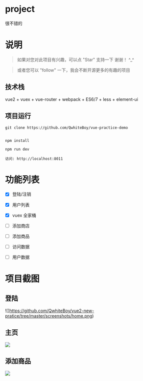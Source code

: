 
# project
很不错的

# 说明

>  如果对您对此项目有兴趣，可以点 "Star" 支持一下 谢谢！ ^_^

>  或者您可以 "follow" 一下，我会不断开源更多的有趣的项目


## 技术栈

vue2 + vuex + vue-router + webpack + ES6/7 + less + element-ui


## 项目运行


```
git clone https://github.com/QwhiteBoy/vue-practice-demo


npm install

npm run dev 

访问: http://localhost:8011

```

# 功能列表

- [x] 登陆/注销
- [x] 用户列表
- [x] vuex 全家桶
- [ ] 添加商店
- [ ] 添加商品
- [ ] 访问数据
- [ ] 用户数据


# 项目截图

## 登陆

![]https://github.com/QwhiteBoy/vue2-new-pratice/tree/master/screenshots/home.png)

## 主页
![](https://github.com/QwhiteBoy/vue2-new-pratice/tree/master/screenshots/manage_home.png)

## 添加商品
![](https://github.com/QwhiteBoy/vue2-new-pratice/tree/master/screenshots/add_shop.png)